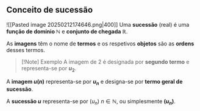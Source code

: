 ## Conceito de sucessão
![[Pasted image 20250212174646.png|400]]
Uma **sucessão** (real) é uma **função de domínio $\mathbb N$** e **conjunto de chegada $\mathbb R$**.

As **imagens** têm o nome de **termos** e os respetivos **objetos** são as **ordens** desses termos.
>[!Note] Exemplo
>A imagem de 2 é designada por **segundo termo** e representa-se por **$u_2$**.

A **imagem $u(n)$** representa-se por **$u_n$** e designa-se por **termo geral de sucessão**.

A **sucessão $u$** representa-se por ($u_n$) $n \in \mathbb N$, ou simplesmente **$(u_n)$**.
